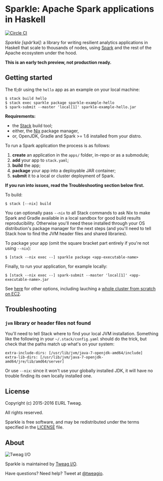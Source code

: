 # Sparkle: Apache Spark applications in Haskell

[![Circle CI](https://circleci.com/gh/tweag/sparkle.svg?style=svg)](https://circleci.com/gh/tweag/sparkle)

*Sparkle [spär′kəl]:* a library for writing resilient analytics
applications in Haskell that scale to thousands of nodes, using
[Spark][spark] and the rest of the Apache ecosystem under the hood.

**This is an early tech preview, not production ready.**

[spark]: http://spark.apache.org/

## Getting started

The tl;dr using the `hello` app as an example on your local machine:

```
$ stack build hello
$ stack exec sparkle package sparkle-example-hello
$ spark-submit --master 'local[1]' sparkle-example-hello.jar
```

**Requirements:**
* the [Stack][stack] build tool;
* either, the [Nix][nix] package manager,
* or, OpenJDK, Gradle and Spark >= 1.6 installed from your distro.

To run a Spark application the process is as follows:

1. **create** an application in the `apps/` folder, in-repo or as
   a submodule;
1. **add** your app to `stack.yaml`;
1. **build** the app;
1. **package** your app into a deployable JAR container;
1. **submit** it to a local or cluster deployment of Spark.

**If you run into issues, read the Troubleshooting section below
  first.**

To build:

```
$ stack [--nix] build
```

You can optionally pass `--nix` to all Stack commands to ask Nix to
make Spark and Gradle available in a local sandbox for good build
results reproducibility. Otherwise you'll need these installed through
your OS distribution's package manager for the next steps (and you'll
need to tell Stack how to find the JVM header files and shared
libraries).

To package your app (omit the square bracket part entirely if you're
not using `--nix`):

```
$ [stack --nix exec --] sparkle package <app-executable-name>
```

Finally, to run your application, for example locally:

```
$ [stack --nix exec --] spark-submit --master 'local[1]' <app-executable-name>.jar
```

See [here][spark-submit] for other options, including lauching
a [whole cluster from scratch on EC2][spark-ec2].

[stack]: https://github.com/commercialhaskell/stack
[spark-submit]: http://spark.apache.org/docs/latest/submitting-applications.html
[spark-ec2]: http://spark.apache.org/docs/latest/ec2-scripts.html
[nix]: http://nixos.org/nix

## Troubleshooting

### `jvm` library or header files not found

You'll need to tell Stack where to find your local JVM installation.
Something like the following in your `~/.stack/config.yaml` should do
the trick, but check that the paths match up what's on your system:

```
extra-include-dirs: [/usr/lib/jvm/java-7-openjdk-amd64/include]
extra-lib-dirs: [/usr/lib/jvm/java-7-openjdk-amd64/jre/lib/amd64/server]
```

Or use `--nix`: since it won't use your globally installed JDK, it
will have no trouble finding its own locally installed one.

## License

Copyright (c) 2015-2016 EURL Tweag.

All rights reserved.

Sparkle is free software, and may be redistributed under the terms
specified in the [LICENSE](LICENSE) file.

## About

![Tweag I/O](http://i.imgur.com/0HK8X4y.png)

Sparkle is maintained by [Tweag I/O](http://tweag.io/).

Have questions? Need help? Tweet at
[@tweagio](http://twitter.com/tweagio).

